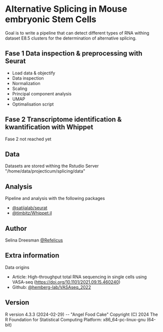 
# Alternative Splicing in Mouse embryonic Stem Cells

Goal is to write a pipeline that can detect different types of RNA withing dataset E8.5 clusters for the determination of alternative splicing.

## Fase 1 Data inspection & preprocessing with Seurat
- Load data & objectify
- Data inspection
- Normalization
- Scaling
- Principal component analysis
- UMAP
- Optimalisation script

## Fase 2 Transcriptome identification & kwantification with Whippet
Fase 2 not reached yet



## Data
 
Datasets are stored withing the Rstudio Server "/home/data/projecticum/splicing/data"

## Analysis

Pipeline and analysis with the following packages

- [@satijalab/seurat](https://github.com/satijalab/seurat)
- [@timbitz/Whippet.jl](https://github.com/timbitz/Whippet.jl)


## Author

Selina Dreesman [@Refelicus](https://www.github.com/Refelicus)


## Extra information
Data origins 

- Article: High-throughput total RNA sequencing in single cells using VASA-seq (https://doi.org/10.1101/2021.09.15.460240)
- Github:  [@hemberg-lab/VASAseq_2022](https://github.com/hemberg-lab/VASAseq_2022)



## Version

R version 4.3.3 (2024-02-29) -- "Angel Food Cake"
Copyright (C) 2024 The R Foundation for Statistical Computing
Platform: x86_64-pc-linux-gnu (64-bit)
